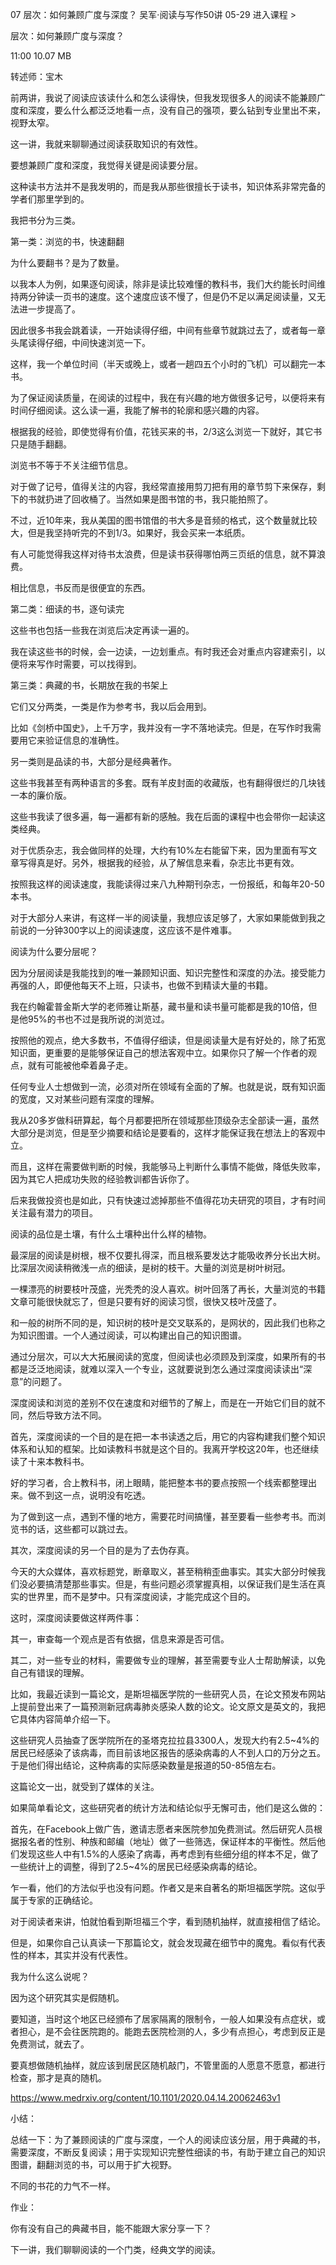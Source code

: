07 层次：如何兼顾广度与深度？
吴军·阅读与写作50讲
05-29
进入课程 >

层次：如何兼顾广度与深度？

11:00 10.07 MB

转述师：宝木

前两讲，我说了阅读应该读什么和怎么读得快，但我发现很多人的阅读不能兼顾广度和深度，要么什么都泛泛地看一点，没有自己的强项，要么钻到专业里出不来，视野太窄。

这一讲，我就来聊聊通过阅读获取知识的有效性。

要想兼顾广度和深度，我觉得关键是阅读要分层。

这种读书方法并不是我发明的，而是我从那些很擅长于读书，知识体系非常完备的学者们那里学到的。

我把书分为三类。

第一类：浏览的书，快速翻翻

为什么要翻书？是为了数量。

以我本人为例，如果逐句阅读，除非是读比较难懂的教科书，我们大约能长时间维持两分钟读一页书的速度。这个速度应该不慢了，但是仍不足以满足阅读量，又无法进一步提高了。

因此很多书我会跳着读，一开始读得仔细，中间有些章节就跳过去了，或者每一章头尾读得仔细，中间快速浏览一下。

这样，我一个单位时间（半天或晚上，或者一趟四五个小时的飞机）可以翻完一本书。

为了保证阅读质量，在阅读的过程中，我在有兴趣的地方做很多记号，以便将来有时间仔细阅读。这么读一遍，我能了解书的轮廓和感兴趣的内容。

根据我的经验，即使觉得有价值，花钱买来的书，2/3这么浏览一下就好，其它书只是随手翻翻。

浏览书不等于不关注细节信息。

对于做了记号，值得关注的内容，我经常直接用剪刀把有用的章节剪下来保存，剩下的书就扔进了回收桶了。当然如果是图书馆的书，我只能拍照了。

不过，近10年来，我从美国的图书馆借的书大多是音频的格式，这个数量就比较大，但是我坚持听完的不到1/3。如果好，我会买来一本纸质。

有人可能觉得我这样对待书太浪费，但是读书获得哪怕两三页纸的信息，就不算浪费。

相比信息，书反而是很便宜的东西。

第二类：细读的书，逐句读完

这些书也包括一些我在浏览后决定再读一遍的。

我在读这些书的时候，会一边读，一边划重点。有时我还会对重点内容建索引，以便将来写作时需要，可以找得到。

第三类：典藏的书，长期放在我的书架上

它们又分两类，一类是作为参考书，我以后会用到。

比如《剑桥中国史》，上千万字，我并没有一字不落地读完。但是，在写作时我需要用它来验证信息的准确性。

另一类则是品读的书，大部分是经典著作。

这些书我甚至有两种语言的多套。既有羊皮封面的收藏版，也有翻得很烂的几块钱一本的廉价版。

这些书我读了很多遍，每一遍都有新的感触。我在后面的课程中也会带你一起读这类经典。

对于优质杂志，我会做同样的处理，大约有10%左右能留下来，因为里面有写文章写得真是好。另外，根据我的经验，从了解信息来看，杂志比书更有效。

按照我这样的阅读速度，我能读得过来八九种期刊杂志，一份报纸，和每年20-50本书。

对于大部分人来讲，有这样一半的阅读量，我想应该足够了，大家如果能做到我之前说的一分钟300字以上的阅读速度，这应该不是件难事。

阅读为什么要分层呢？

因为分层阅读是我能找到的唯一兼顾知识面、知识完整性和深度的办法。接受能力再强的人，即便他每天不上班，只读书，也做不到精读大量的书籍。

我在约翰霍普金斯大学的老师雅让斯基，藏书量和读书量可能都是我的10倍，但是他95%的书也不过是我所说的浏览过。

按照他的观点，绝大多数书，不值得仔细读，但是阅读量大是有好处的，除了拓宽知识面，更重要的是能够保证自己的想法客观中立。如果你只了解一个作者的观点，就有可能被他牵着鼻子走。


任何专业人士想做到一流，必须对所在领域有全面的了解。也就是说，既有知识面的宽度，又对某些问题有深度的理解。

我从20多岁做科研算起，每个月都要把所在领域那些顶级杂志全部读一遍，虽然大部分是浏览，但是至少摘要和结论是要看的，这样才能保证我在想法上的客观中立。

而且，这样在需要做判断的时候，我能够马上判断什么事情不能做，降低失败率，因为其它人把成功失败的经验教训都告诉你了。

后来我做投资也是如此，只有快速过滤掉那些不值得花功夫研究的项目，才有时间关注最有潜力的项目。

阅读的品位是土壤，有什么土壤种出什么样的植物。

最深层的阅读是树根，根不仅要扎得深，而且根系要发达才能吸收养分长出大树。比深层次阅读稍微浅一点的细读，是树的枝干。大量的浏览是树叶树冠。

一棵漂亮的树要枝叶茂盛，光秃秃的没人喜欢。树叶回落了再长，大量浏览的书籍文章可能很快就忘了，但是只要有好的阅读习惯，很快又枝叶茂盛了。

和一般的树所不同的是，知识树的枝叶是交叉联系的，是网状的，因此我们也称之为知识图谱。一个人通过阅读，可以构建出自己的知识图谱。

通过分层次，可以大大拓展阅读的宽度，但阅读也必须顾及到深度，如果所有的书都是泛泛地阅读，就难以深入一个专业，这就要说到怎么通过深度阅读读出“深意”的问题了。

深度阅读和浏览的差别不仅在速度和对细节的了解上，而是在一开始它们目的就不同，然后导致方法不同。


首先，深度阅读的一个目的是在把一本书读透之后，用它的内容构建我们整个知识体系和认知的框架。比如读教科书就是这个目的。我离开学校这20年，也还继续读了十来本教科书。

好的学习者，合上教科书，闭上眼睛，能把整本书的要点按照一个线索都整理出来。做不到这一点，说明没有吃透。

为了做到这一点，遇到不懂的地方，需要花时间搞懂，甚至要看一些参考书。而浏览书的话，这些都可以跳过去。

其次，深度阅读的另一个目的是为了去伪存真。

今天的大众媒体，喜欢标题党，断章取义，甚至稍稍歪曲事实。其实大部分时候我们没必要搞清楚那些事实。但是，有些问题必须掌握真相，以保证我们是生活在真实的世界里，而不是梦中。只有深度阅读，才能完成这个目的。

这时，深度阅读要做这样两件事：

其一，审查每一个观点是否有依据，信息来源是否可信。

其二，对一些专业的材料，需要做专业的理解，甚至需要专业人士帮助解读，以免自己有错误的理解。

比如，我最近读到一篇论文，是斯坦福医学院的一些研究人员，在论文预发布网站上提前登出来了一篇预测新冠病毒肺炎感染人数的论文。论文原文是英文的，我把它具体内容简单介绍一下。

这些研究人员抽查了医学院所在的圣塔克拉拉县3300人，发现大约有2.5~4%的居民已经感染了该病毒，而目前该地区报告的感染病毒的人不到人口的万分之五。于是他们得出结论，这种病毒的实际感染数量是报道的50-85倍左右。

这篇论文一出，就受到了媒体的关注。

如果简单看论文，这些研究者的统计方法和结论似乎无懈可击，他们是这么做的：


首先，在Facebook上做广告，邀请志愿者来医院参加免费测试。然后研究人员根据报名者的性别、种族和邮编（地址）做了一些筛选，保证样本的平衡性。然后他们发现这些人中有1.5%的人感染了病毒，再考虑到有些细分组的样本不足，做了一些统计上的调整，得到了2.5~4%的居民已经感染病毒的结论。

乍一看，他们的方法似乎也没有问题。作者又是来自著名的斯坦福医学院。这似乎属于专家的正确结论。

对于阅读者来讲，怕就怕看到斯坦福三个字，看到随机抽样，就直接相信了结论。

但是，如果你自己认真读一下那篇论文，就会发现藏在细节中的魔鬼。看似有代表性的样本，其实并没有代表性。

我为什么这么说呢？

因为这个研究其实是假随机。

要知道，当时这个地区已经颁布了居家隔离的限制令，一般人如果没有点症状，或者担心，是不会往医院跑的。能跑去医院检测的人，多少有点担心，考虑到反正是免费测试，就去了。

要真想做随机抽样，就应该到居民区随机敲门，不管里面的人愿意不愿意，都进行检查，那才是真的随机。

https://www.medrxiv.org/content/10.1101/2020.04.14.20062463v1

小结：

总结一下：为了兼顾阅读的广度与深度，一个人的阅读应该分层，用于典藏的书，需要深度，不断反复阅读；用于实现知识完整性细读的书，有助于建立自己的知识图谱，翻翻浏览的书，可以用于扩大视野。

不同的书花的力气不一样。

作业：

你有没有自己的典藏书目，能不能跟大家分享一下？

下一讲，我们聊聊阅读的一个门类，经典文学的阅读。


